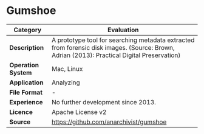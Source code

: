# Gumshoe

| Category | Evaluation |
| --- | --- |
| **Description**  | A prototype tool for searching metadata extracted from forensic disk images. (Source: Brown, Adrian (2013): Practical Digital Preservation) |
| **Operation System**  | Mac, Linux |
| **Application**  | Analyzing |
| **File Format** | - |
| **Experience** | No further development since 2013. |
| **Licence** | Apache License v2 |
| **Source** | https://github.com/anarchivist/gumshoe |
